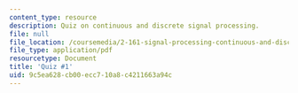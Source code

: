```yaml
---
content_type: resource
description: Quiz on continuous and discrete signal processing.
file: null
file_location: /coursemedia/2-161-signal-processing-continuous-and-discrete-fall-2008/9c5ea628cb00ecc710a8c4211663a94c_quiz1.pdf
file_type: application/pdf
resourcetype: Document
title: 'Quiz #1'
uid: 9c5ea628-cb00-ecc7-10a8-c4211663a94c
---
```

